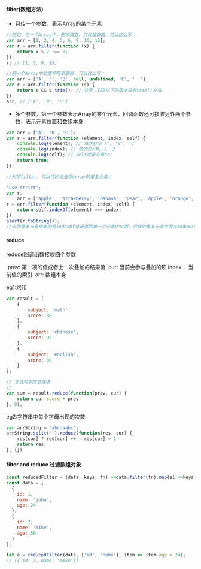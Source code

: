 #### filter(数组方法)

- 只传一个参数，表示Array的某个元素

```js
//例如，在一个Array中，删掉偶数，只保留奇数，可以这么写：
var arr = [1, 2, 4, 5, 6, 9, 10, 15];
var r = arr.filter(function (x) {
    return x % 2 !== 0;
});
r; // [1, 5, 9, 15]

//把一个Array中的空字符串删掉，可以这么写：
var arr = ['A', '', 'B', null, undefined, 'C', '  '];
var r = arr.filter(function (s) {
    return s && s.trim(); // 注意：IE9以下的版本没有trim()方法
});
arr; // ['A', 'B', 'C']
```

- 多个参数，第一个参数表示Array的某个元素，回调函数还可接收另外两个参数，表示元素位置和数组本身

```js
var arr = ['A', 'B', 'C'];
var r = arr.filter(function (element, index, self) {
    console.log(element); // 依次打印'A', 'B', 'C'
    console.log(index); // 依次打印0, 1, 2
    console.log(self); // self就是变量arr
    return true;
});

//利用filter，可以巧妙地去除Array的重复元素：

'use strict';
var r,
    arr = ['apple', 'strawberry', 'banana', 'pear', 'apple', 'orange', 'orange', 'strawberry'];
r = arr.filter(function (element, index, self) {
    return self.indexOf(element) === index;
});
alert(r.toString());
//去除重复元素依靠的是indexOf总是返回第一个元素的位置，后续的重复元素位置与indexOf返回的位置不相等，因此被filter滤掉了。
```

#### reduce

reduce回调函数接收四个参数

​	prev: 第一项的值或者上一次叠加的结果值
​	cur: 当前会参与叠加的项
​	index： 当前值的索引
​	arr: 数组本身

eg1:求和

```js
var result = [
    {
        subject: 'math',
        score: 88
    },
    {
        subject: 'chinese',
        score: 95
    },
    {
        subject: 'english',
        score: 80
    }
];

// 求该同学的总成绩
// 
var sum = result.reduce(function(prev, cur) {
    return cur.score + prev;
}, 0);
```

eg2:字符串中每个字母出现的次数

```js
var arrString = 'abcdaabc';
arrString.split('').reduce(function(res, cur) {
    res[cur] ? res[cur] ++ : res[cur] = 1
    return res;
}, {})
```

#### filter and reduce 过滤数组对象

```js
const reducedFilter = (data, keys, fn) =>data.filter(fn).map(el =>keys.reduce((acc, key) => {acc[key] =el[key];return acc;}, {}));
const data = [
  {
    id: 1,
    name: 'john',
    age: 24
  },
  {
    id: 2,
    name: 'mike',
    age: 50
  }
];

let a = reducedFilter(data, ['id', 'name'], item => item.age > 24); 
// [{ id: 2, name: 'mike'}]
```